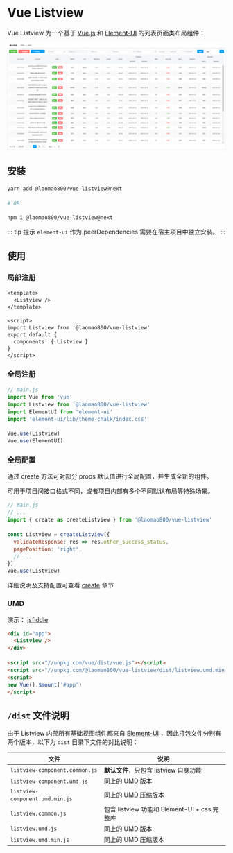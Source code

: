 # Vue Listview

Vue Listview 为一个基于 [Vue.js](https://cn.vuejs.org/) 和 [Element-UI](http://element.eleme.io/) 的列表页面类布局组件：

![预览](./preview.png)

## 安装

```bash
yarn add @laomao800/vue-listview@next

# OR

npm i @laomao800/vue-listview@next
```

::: tip 提示
`element-ui` 作为 peerDependencies 需要在宿主项目中独立安装。
:::

## 使用

### 局部注册

```vue
<template>
  <Listview />
</template>

<script>
import Listview from '@laomao800/vue-listview'
export default {
  components: { Listview }
}
</script>
```

### 全局注册

```js
// main.js
import Vue from 'vue'
import Listview from '@laomao800/vue-listview'
import ElementUI from 'element-ui'
import 'element-ui/lib/theme-chalk/index.css'

Vue.use(Listview)
Vue.use(ElementUI)
```

### 全局配置

通过 create 方法可对部分 props 默认值进行全局配置，并生成全新的组件。

可用于项目间接口格式不同，或者项目内部有多个不同默认布局等特殊场景。

```js
// main.js
// ...
import { create as createListview } from '@laomao800/vue-listview'

const Listview = createListview({
  validateResponse: res => res.other_success_status,
  pagePosition: 'right',
  // ...
})
Vue.use(Listview)
```

详细说明及支持配置可查看 [create](create.md) 章节

### UMD

演示： [jsfiddle](https://jsfiddle.net/laomao800/92Lvg1rn/4/)

```html
<div id="app">
  <Listview />
</div>

<script src="//unpkg.com/vue/dist/vue.js"></script>
<script src="//unpkg.com/@laomao800/vue-listview/dist/listview.umd.min.js"></script>
<script>
new Vue().$mount('#app')
</script>
```

## `/dist` 文件说明

由于 Listview 内部所有基础视图组件都来自 [Element-UI](http://element.eleme.io/) ，因此打包文件分别有两个版本，以下为 `dist` 目录下文件的对比说明：

| 文件                            | 说明                                         |
| ------------------------------- | -------------------------------------------- |
| `listview-component.common.js`  | **默认文件**，只包含 listview 自身功能       |
| `listview-component.umd.js`     | 同上的 UMD 版本                              |
| `listview-component.umd.min.js` | 同上的 UMD 压缩版本                          |
| `listview.common.js`            | 包含 listview 功能和 Element-UI + css 完整库 |
| `listview.umd.js`               | 同上的 UMD 版本                              |
| `listview.umd.min.js`           | 同上的 UMD 压缩版本                          |
